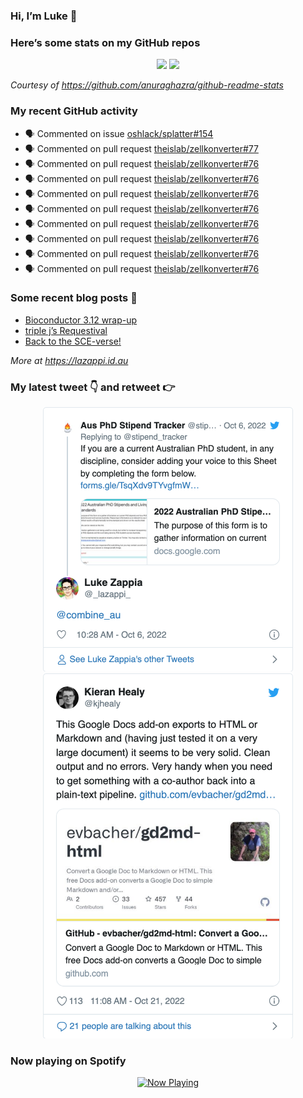 
<!-- README.md is generated from README.Rmd. Please edit that file -->

### Hi, I’m Luke 👋

<!--
**lazappi/lazappi** is a ✨ _special_ ✨ repository because its `README.md` (this file) appears on your GitHub profile.

Here are some ideas to get you started:

- 🔭 I’m currently working on ...
- 🌱 I’m currently learning ...
- 👯 I’m looking to collaborate on ...
- 🤔 I’m looking for help with ...
- 💬 Ask me about ...
- 📫 How to reach me: ...
- 😄 Pronouns: ...
- ⚡ Fun fact: ...
-->

### Here’s some stats on my GitHub repos

<p align="center">

<img src="https://github-readme-stats.vercel.app/api?username=lazappi&count_private=true&show_icons=true&theme=buefy&hide_title=True">
<img src="https://github-readme-stats.vercel.app/api/top-langs/?username=lazappi&hide=html&theme=buefy&layout=compact">

</p>

*Courtesy of <https://github.com/anuraghazra/github-readme-stats>*

### My recent GitHub activity

  - 🗣 Commented on issue
    [oshlack/splatter\#154](https://github.com/oshlack/splatter#154)
  - 🗣 Commented on pull request
    [theislab/zellkonverter\#77](https://github.com/theislab/zellkonverter#77)
  - 🗣 Commented on pull request
    [theislab/zellkonverter\#76](https://github.com/theislab/zellkonverter#76)
  - 🗣 Commented on pull request
    [theislab/zellkonverter\#76](https://github.com/theislab/zellkonverter#76)
  - 🗣 Commented on pull request
    [theislab/zellkonverter\#76](https://github.com/theislab/zellkonverter#76)
  - 🗣 Commented on pull request
    [theislab/zellkonverter\#76](https://github.com/theislab/zellkonverter#76)
  - 🗣 Commented on pull request
    [theislab/zellkonverter\#76](https://github.com/theislab/zellkonverter#76)
  - 🗣 Commented on pull request
    [theislab/zellkonverter\#76](https://github.com/theislab/zellkonverter#76)
  - 🗣 Commented on pull request
    [theislab/zellkonverter\#76](https://github.com/theislab/zellkonverter#76)
  - 🗣 Commented on pull request
    [theislab/zellkonverter\#76](https://github.com/theislab/zellkonverter#76)

### Some recent blog posts 📝

  - [Bioconductor 3.12
    wrap-up](https://lazappi.id.au/post/2020-10-30-bioconductor-3-12-wrap-up/)
  - [triple j’s
    Requestival](https://lazappi.id.au/post/2020-07-11-requestival/)
  - [Back to the
    SCE-verse\!](https://lazappi.id.au/post/2020-05-12-back-to-the-sce-verse/)

*More at <https://lazappi.id.au>*

### My latest tweet 👇 and retweet 👉


<p align="center">

<a href="https://twitter.com/_lazappi_/status/1577969067276787718">
<img src="https://github.com/lazappi/lazappi/raw/master/README_files/figure-gfm/tweets-1.png" width="400">
</a> <a href="https://twitter.com/_lazappi_/status/1583416574932701184">
<img src="https://github.com/lazappi/lazappi/raw/master/README_files/figure-gfm/tweets-2.png" width="400">
</a>

</p>

### Now playing on Spotify

<p align="center">

<a href="https://now-playing-profile.lazappi.vercel.app/now-playing?open">
<img src="https://now-playing-profile.lazappi.vercel.app/now-playing" width="256" height="64" alt="Now Playing">
</a>

</p>
